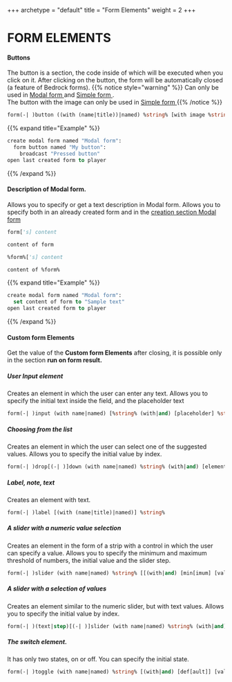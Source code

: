 +++
archetype = "default"
title = "Form Elements"
weight = 2
+++
# FORM ELEMENTS

#### Buttons
The button is a section, the code inside of which will be executed when you click on it. After clicking on the button, the form will be automatically closed (a feature of Bedrock forms).
{{% notice style="warning" %}}
Can only be used in [Modal form <i class="fas fa-link"></i>](../form-types/#modal-form) and [Simple form <i class="fas fa-link"></i>](../form-types/#simple-form). \
The button with the image can only be used in [Simple form <i class="fas fa-link"></i>](../form-types/#simple-form)
{{% /notice %}}
```vb
form(-| )button ((with (name|title))|named) %string% [with image %string%]
```
{{% expand title="Example" %}}
```vb
create modal form named "Modal form":
  form button named "My button":
    broadcast "Pressed button"
open last created form to player
```
{{% /expand %}}

#### Description of Modal form.
Allows you to specify or get a text description in Modal form. Allows you to specify both in an already created form and in the [creation section Modal form <i class="fas fa-link"></i>](../form-types/#modal-form)
```vb
form['s] content
```
```vb
content of form 
```
```vb
%form%['s] content
```
```vb
content of %form%
```
{{% expand title="Example" %}}
```vb
create modal form named "Modal form":
  set content of form to "Sample text"
open last created form to player
```
{{% /expand %}}
#### Custom form Elements
Get the value of the **Custom form Elements** after closing, it is possible only in the section **run on form result.**
##### User Input element
Creates an element in which the user can enter any text. Allows you to specify the initial text inside the field, and the placeholder text
```vb
form(-| )input (with name|named) [%string% (with|and) [placeholder] %string%[(, | (with|and) ) [def[ault] [value]] %string%]]
```
##### Choosing from the list
Creates an element in which the user can select one of the suggested values. Allows you to specify the initial value by index.
```vb
form(-| )drop[(-| )]down (with name|named) %string% (with|and) [elements] %strings%[(, | (with|and) ) [def[ault] [(element [index]|index)]] %number%]
```
##### Label, note, text
Creates an element with text.
```vb
form(-| )label [(with (name|title)|named)] %string%
```
##### A slider with a numeric value selection
Creates an element in the form of a strip with a control in which the user can specify a value. Allows you to specify the minimum and maximum threshold of numbers, the initial value and the slider step.
```vb
form(-| )slider (with name|named) %string% [[(with|and) [min[imum] [value]] %number%[(, | (with|and) ) [max[imum] [value]] %number%[(, | (with|and) ) [def[ault] [value]] %number%[(, | (with|and) ) [[step] [value]] %number%]]]]
```
##### A slider with a selection of values
Creates an element similar to the numeric slider, but with text values. Allows you to specify the initial value by index.
```vb
form(-| )(text|step)[(-| )]slider (with name|named) %string% (with|and) [elements] %strings%[(, | (with|and) ) [def[ault] [(element [index]|index)]] %number%]
```
##### The switch element.
It has only two states, on or off. You can specify the initial state.
```vb
form(-| )toggle (with name|named) %string% [(with|and) [def[ault]] [value] %boolean%]
```
